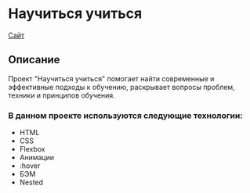 # Научиться учиться
[Сайт](https://parfion.github.io/how-to-learn/)

## Описание
Проект "Научиться учиться" помогает найти современные и эффективные подходы к обучению, раскрывает вопросы проблем, техники и принципов обучения.

### В данном проекте используются следующие технологии:
- HTML
- CSS
- Flexbox
- Анимации
- :hover
- БЭМ
- Nested
